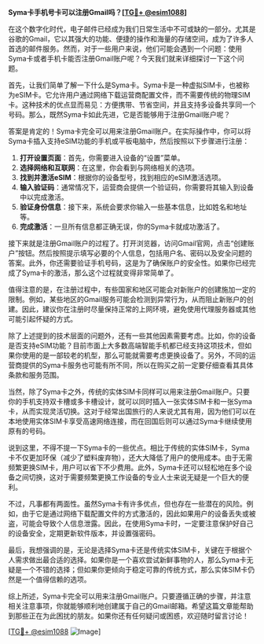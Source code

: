 **Syma卡手机号卡可以注册Gmail吗？[[TG💪+ @esim1088](https://t.me/s/esim1088)]**

在这个数字化时代，电子邮件已经成为我们日常生活中不可或缺的一部分。尤其是谷歌的Gmail，它以其强大的功能、便捷的操作和海量的存储空间，成为了许多人首选的邮件服务。然而，对于一些用户来说，他们可能会遇到一个问题：使用Syma卡或者手机卡能否注册Gmail账户呢？今天我们就来详细探讨一下这个问题。

首先，让我们简单了解一下什么是Syma卡。Syma卡是一种虚拟SIM卡，也被称为eSIM卡。它允许用户通过网络下载运营商配置文件，而不需要传统的物理SIM卡。这种技术的优点显而易见：方便携带、节省空间，并且支持多设备共享同一个号码。那么，既然Syma卡如此先进，它是否能够用于注册Gmail账户呢？

答案是肯定的！Syma卡完全可以用来注册Gmail账户。在实际操作中，你可以将Syma卡插入支持eSIM功能的手机或平板电脑中，然后按照以下步骤进行注册：

1. **打开设置页面**：首先，你需要进入设备的“设置”菜单。
2. **选择网络和互联网**：在这里，你会看到与网络相关的选项。
3. **找到并激活eSIM**：根据你的设备型号，找到相应的eSIM激活选项。
4. **输入验证码**：通常情况下，运营商会提供一个验证码，你需要将其输入到设备中以完成激活。
5. **验证身份信息**：接下来，系统会要求你输入一些基本信息，比如姓名和地址等。
6. **完成激活**：一旦所有信息都正确无误，你的Syma卡就成功激活了。

接下来就是注册Gmail账户的过程了。打开浏览器，访问Gmail官网，点击“创建账户”按钮。然后按照提示填写必要的个人信息，包括用户名、密码以及安全问题的答案。此外，你还需要验证手机号码，这是为了确保账户的安全性。如果你已经完成了Syma卡的激活，那么这个过程就变得非常简单了。

值得注意的是，在注册过程中，有些国家和地区可能会对新账户的创建施加一定的限制。例如，某些地区的Gmail服务可能会检测到异常行为，从而阻止新账户的创建。因此，建议你在注册时尽量保持正常的上网环境，避免使用代理服务器或其他可能引起怀疑的方式。

除了上述提到的技术层面的问题外，还有一些其他因素需要考虑。比如，你的设备是否支持eSIM功能？目前市面上大多数高端智能手机都已经支持这项技术，但如果你使用的是一部较老的机型，那么可能就需要考虑更换设备了。另外，不同的运营商提供的Syma卡服务也可能有所不同，所以在购买之前一定要仔细查看其具体条款和服务范围。

当然，除了Syma卡之外，传统的实体SIM卡同样可以用来注册Gmail账户。只要你的手机支持双卡槽或多卡槽设计，就可以同时插入一张实体SIM卡和一张Syma卡，从而实现灵活切换。这对于经常出国旅行的人来说尤其有用，因为他们可以在本地使用实体SIM卡享受高速网络连接，而在回国后则可以通过Syma卡继续使用原有的号码。

说到这里，不得不提一下Syma卡的一些优点。相比于传统的实体SIM卡，Syma卡不仅更加环保（减少了塑料废弃物），还大大降低了用户的使用成本。由于无需频繁更换SIM卡，用户可以省下不少费用。此外，Syma卡还可以轻松地在多个设备之间切换，这对于需要频繁更换工作设备的专业人士来说无疑是一个巨大的便利。

不过，凡事都有两面性。虽然Syma卡有许多优点，但也存在一些潜在的风险。例如，由于它是通过网络下载配置文件的方式激活的，因此如果用户的设备丢失或被盗，可能会导致个人信息泄露。因此，在使用Syma卡时，一定要注意保护好自己的设备安全，定期更新软件版本，并设置强密码。

最后，我想强调的是，无论是选择Syma卡还是传统实体SIM卡，关键在于根据个人需求做出最合适的选择。如果你是一个喜欢尝试新鲜事物的人，那么Syma卡无疑是一个不错的选择；但如果你更倾向于稳定可靠的传统方式，那么实体SIM卡仍然是一个值得信赖的选项。

综上所述，Syma卡完全可以用来注册Gmail账户。只要遵循正确的步骤，并注意相关注意事项，你就能够顺利地创建属于自己的Gmail邮箱。希望这篇文章能帮助到那些正在为此困扰的朋友。如果你还有任何疑问或困惑，欢迎随时留言讨论！

[[TG💪+ @esim1088](https://t.me/s/esim1088) ![Image](https://i.postimg.cc/4NQfJmqS/Snipaste-2025-05-13-00-14-12.png)]